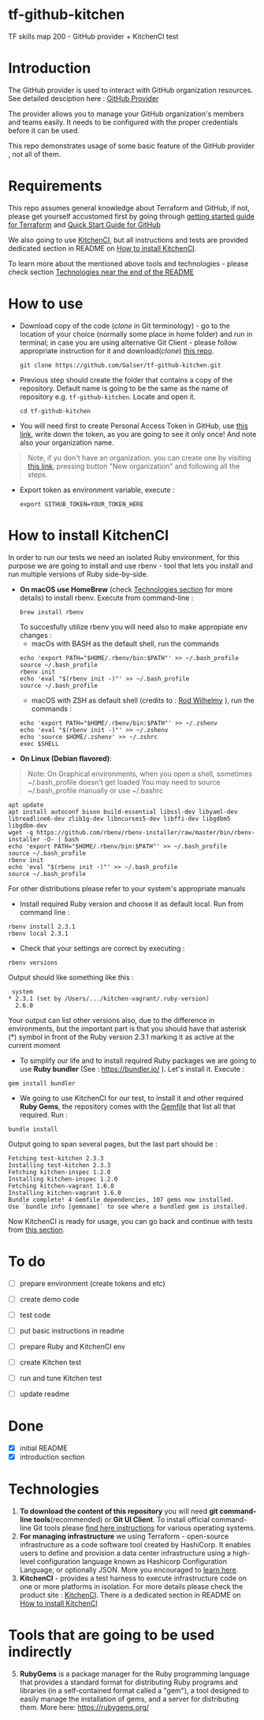 # tf-github-kitchen
TF skills map 200 - GitHub provider + KitchenCI test

# Introduction
The GitHub provider is used to interact with GitHub organization resources. See detailed desciption here : [GitHub Provider](https://www.terraform.io/docs/providers/github/index.html)

The provider allows you to manage your GitHub organization's members and teams easily. It needs to be configured with the proper credentials before it can be used. 

This repo demonstrates usage of some basic feature of the GitHub provider , not all of them. 

# Requirements
This repo assumes general knowledge about Terraform and GitHub, if not, please get yourself accustomed first by going through [getting started guide for Terraform](https://learn.hashicorp.com/terraform?track=getting-started#getting-started) and [Quick Start Guide for GitHub](https://guides.github.com/activities/hello-world/)

We also going to use [KitchenCI](https://kitchen.ci/), but all instructions and tests are provided dedicated section in README on [How to install KitchenCI](#how-to-install-kitchenci).

To learn more about the mentioned above tools and technologies -  please check section [Technologies near the end of the README](#technologies)

# How to use

- Download copy of the code (*clone* in Git terminology) - go to the location of your choice (normally some place in home folder) and run in terminal; in case you are using alternative Git Client - please follow appropriate instruction for it and download(*clone*) [this repo](https://github.com/Galser/tf-github-kitchen.git). 
    ```
    git clone https://github.com/Galser/tf-github-kitchen.git
    ```
- Previous step should create the folder that contains a copy of the repository. Default name is going to be the same as the name of repository e.g. `tf-github-kitchen`. Locate and open it.
    ```
    cd tf-github-kitchen
    ```
- You will need first to create Personal Access Token in GitHub, use [this link](https://github.com/settings/tokens), write down the token, as you are going to see it only once! And note also your organization name. 
> Note, if yu don't have an organization. you can create one by visiting [this link](https://github.com/settings/organizations), pressing button "New organization" and following all the steps.
- Export token as environment variable, execute : 
    ```
    export GITHUB_TOKEN=YOUR_TOKEN_HERE
    ```

# How to install KitchenCI

In order to run our tests we need an isolated Ruby environment, for this purpose we are going to install and use rbenv - tool that lets you install and run multiple versions of Ruby side-by-side. 
- **On macOS use HomeBrew** (check [Technologies section](#technologies) for more details) to install rbenv.  Execute from command-line :
    ```
    brew install rbenv
    ```
   To succesfully utilize rbenv you will need also to make appropiate env changes :
   - macOs with BASH as the default  shell, run the commands
   ```
   echo 'export PATH="$HOME/.rbenv/bin:$PATH"' >> ~/.bash_profile
   source ~/.bash_profile
   rbenv init
   echo 'eval "$(rbenv init -)"' >> ~/.bash_profile
   source ~/.bash_profile
   ```
   - macOS with ZSH as default shell (credits to :  [Rod Wilhelmy](https://coderwall.com/wilhelmbot) ), run the commands :
   ```
   echo 'export PATH="$HOME/.rbenv/bin:$PATH"' >> ~/.zshenv
   echo 'eval "$(rbenv init -)"' >> ~/.zshenv
   echo 'source $HOME/.zshenv' >> ~/.zshrc
   exec $SHELL
   ```
- **On Linux (Debian flavored)**:

 > Note: On Graphical environments, when you open a shell, sometimes ~/.bash_profile doesn't get loaded You may need to source ~/.bash_profile manually or use ~/.bashrc
 ```
 apt update
 apt install autoconf bison build-essential libssl-dev libyaml-dev libreadline6-dev zlib1g-dev libncurses5-dev libffi-dev libgdbm5 libgdbm-dev
 wget -q https://github.com/rbenv/rbenv-installer/raw/master/bin/rbenv-installer -O- | bash
 echo 'export PATH="$HOME/.rbenv/bin:$PATH"' >> ~/.bash_profile
 source ~/.bash_profile
 rbenv init
 echo 'eval "$(rbenv init -)"' >> ~/.bash_profile
 source ~/.bash_profile
 ```
For other distributions please refer to your system's appropriate manuals 

- Install required Ruby version and choose it as default local. Run from command line : 
```
rbenv install 2.3.1
rbenv local 2.3.1
```
- Check that your settings are correct by executing :
```
rbenv versions
```
Output should like something like this : 
```
 system
* 2.3.1 (set by /Users/.../kitchen-vagrant/.ruby-version)
  2.6.0
```
Your output can list other versions also, due to the difference in environments, but the important part is that you should have that asterisk (*) symbol in front of the Ruby version 2.3.1 marking it as active at the current moment
- To simplify our life and to install required Ruby packages we are going to use **Ruby bundler** (See : https://bundler.io/ ). Let's install it. Execute : 
```
gem install bundler
```
- We going to use KitchenCI for our test, to install it and other required **Ruby Gems**, the repository comes with the [Gemfile](Gemfile) that list all that required. Run :
```
bundle install
```
Output going to span several pages, but the last part should be : 
```
Fetching test-kitchen 2.3.3
Installing test-kitchen 2.3.3
Fetching kitchen-inspec 1.2.0
Installing kitchen-inspec 1.2.0
Fetching kitchen-vagrant 1.6.0
Installing kitchen-vagrant 1.6.0
Bundle complete! 4 Gemfile dependencies, 107 gems now installed.
Use `bundle info [gemname]` to see where a bundled gem is installed.
```
Now KitchenCI is ready for usage, you can go back and continue with tests from [this section](#how-to-test). 


# To do
- [ ] prepare environment (create tokens and etc)
- [ ] create demo code
- [ ] test code
- [ ] put basic instructions in readme
- [ ] prepare Ruby and KitchenCI env
- [ ] create Kitchen test
- [ ] run and tune Kitchen test
- [ ] update readme 


# Done
- [x] initial README
- [x] introduction section

# Technologies

1. **To download the content of this repository** you will need **git command-line tools**(recommended) or **Git UI Client**. To install official command-line Git tools please [find here instructions](https://git-scm.com/book/en/v2/Getting-Started-Installing-Git) for various operating systems. 
2. **For managing infrastructure** we using Terraform - open-source infrastructure as a code software tool created by HashiCorp. It enables users to define and provision a data center infrastructure using a high-level configuration language known as Hashicorp Configuration Language, or optionally JSON. More you encouraged to [learn here](https://www.terraform.io). 
3. **KitchenCI** - provides a test harness to execute infrastructure code on one or more platforms in isolation. For more details please check the product site : [KitchenCI](https://kitchen.ci/). There is a dedicated section in README on [How to install KitchenCI](#how-to-install-kitchenci)

# Tools that are going to be used indirectly

5. **RubyGems** is a package manager for the Ruby programming language that provides a standard format for distributing Ruby programs and libraries (in a self-contained format called a "gem"), a tool designed to easily manage the installation of gems, and a server for distributing them. More here: https://rubygems.org/
